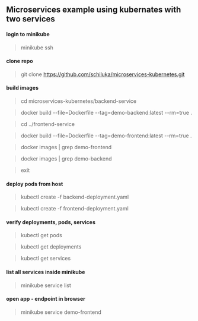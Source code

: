## Microservices example using kubernates with two services

#### login to minikube
>minikube ssh

#### clone repo
>git clone https://github.com/schiluka/microservices-kubernetes.git

#### build images
>cd microservices-kubernetes/backend-service

>docker build --file=Dockerfile --tag=demo-backend:latest --rm=true .

>cd ../frontend-service

>docker build --file=Dockerfile --tag=demo-frontend:latest --rm=true .

>docker images | grep demo-frontend

>docker images | grep demo-backend

>exit

#### deploy pods from host
>kubectl create -f backend-deployment.yaml

>kubectl create -f frontend-deployment.yaml

#### verify deployments, pods, services
>kubectl get pods

>kubectl get deployments

>kubectl get services

#### list all services inside minikube
>minikube service list

#### open app - endpoint in browser
>minikube service demo-frontend
